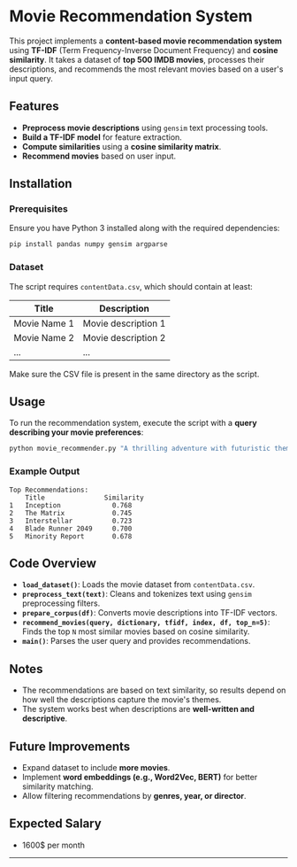 # Movie Recommendation System

This project implements a **content-based movie recommendation system** using **TF-IDF** (Term Frequency-Inverse Document Frequency) and **cosine similarity**. It takes a dataset of **top 500 IMDB movies**, processes their descriptions, and recommends the most relevant movies based on a user's input query.

## Features

- **Preprocess movie descriptions** using `gensim` text processing tools.
- **Build a TF-IDF model** for feature extraction.
- **Compute similarities** using a **cosine similarity matrix**.
- **Recommend movies** based on user input.

## Installation

### Prerequisites

Ensure you have Python 3 installed along with the required dependencies:

```bash
pip install pandas numpy gensim argparse
```

### Dataset

The script requires `contentData.csv`, which should contain at least:

| Title | Description |
|-------|------------|
| Movie Name 1 | Movie description 1 |
| Movie Name 2 | Movie description 2 |
| ...   | ...  |

Make sure the CSV file is present in the same directory as the script.

## Usage

To run the recommendation system, execute the script with a **query describing your movie preferences**:

```bash
python movie_recommender.py "A thrilling adventure with futuristic themes"
```

### Example Output

```
Top Recommendations:
    Title               Similarity
1   Inception             0.768
2   The Matrix            0.745
3   Interstellar          0.723
4   Blade Runner 2049     0.700
5   Minority Report       0.678
```

## Code Overview

- **`load_dataset()`**: Loads the movie dataset from `contentData.csv`.
- **`preprocess_text(text)`**: Cleans and tokenizes text using `gensim` preprocessing filters.
- **`prepare_corpus(df)`**: Converts movie descriptions into TF-IDF vectors.
- **`recommend_movies(query, dictionary, tfidf, index, df, top_n=5)`**: Finds the top `N` most similar movies based on cosine similarity.
- **`main()`**: Parses the user query and provides recommendations.

## Notes

- The recommendations are based on text similarity, so results depend on how well the descriptions capture the movie's themes.
- The system works best when descriptions are **well-written and descriptive**.

## Future Improvements

- Expand dataset to include **more movies**.
- Implement **word embeddings (e.g., Word2Vec, BERT)** for better similarity matching.
- Allow filtering recommendations by **genres, year, or director**.

## Expected Salary
- 1600$ per month
---
